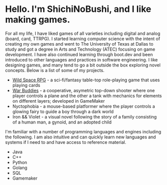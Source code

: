 # Hello. I'm ShichiNoBushi, and I like making games.

For all my life, I have liked games of all varieties including digital and analog (board, card, TTRPG). I started learning computer science with the intent of creating my own games and went to The University of Texas at Dallas to study and got a degree in Arts and Technology (ATEC) focusing on game development. I have also continued learning through boot.dev and been introduced to other languages and practices in software engineering. I like designing games, and many tend to go a bit outside the box exploring novel concepts. Below is a list of some of my projects.

* [Wild Space RPG](https://docs.google.com/document/d/19ghgfYaQrrJxNv02-S3PG78V8ymhDLAjK4x_1gQrGVM/edit?usp=share_link) - a sci-fi/fantasy table-top role-playing game that uses playing cards
* [War Buddies](https://github.com/ShichiNoBushi/War-Buddies) - a cooperative, asymetric top-down shooter where one player controls a plane and the other a tank with mechanics for elements on different layers; developed in GameMaker
* Nyctophobia - a mouse-based platformer where the player controls a glowing fairy to guide a boy through a dark world
* Iron && Violet - a visual novel following the story of a family consisting of a human man, a gynoid, and an adopted child

I'm familiar with a number of programming languages and engines including the following. I am also intuitive and can quickly learn new languages and systems if I need to and have access to reference material.

* Java
* C++
* Python
* Golang
* SQL
* Gamemaker